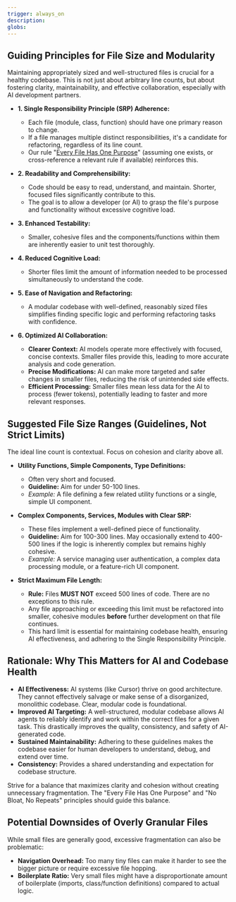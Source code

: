 ```yaml
---
trigger: always_on
description: 
globs: 
---
```

## Guiding Principles for File Size and Modularity

Maintaining appropriately sized and well-structured files is crucial for a healthy codebase. This is not just about arbitrary line counts, but about fostering clarity, maintainability, and effective collaboration, especially with AI development partners.

- **1. Single Responsibility Principle (SRP) Adherence:**
    - Each file (module, class, function) should have one primary reason to change.
    - If a file manages multiple distinct responsibilities, it's a candidate for refactoring, regardless of its line count.
    - Our rule "[Every File Has One Purpose](mdc:.cursor/rules/.structure/project-structure.mdc)" (assuming one exists, or cross-reference a relevant rule if available) reinforces this.

- **2. Readability and Comprehensibility:**
    - Code should be easy to read, understand, and maintain. Shorter, focused files significantly contribute to this.
    - The goal is to allow a developer (or AI) to grasp the file's purpose and functionality without excessive cognitive load.

- **3. Enhanced Testability:**
    - Smaller, cohesive files and the components/functions within them are inherently easier to unit test thoroughly.

- **4. Reduced Cognitive Load:**
    - Shorter files limit the amount of information needed to be processed simultaneously to understand the code.

- **5. Ease of Navigation and Refactoring:**
    - A modular codebase with well-defined, reasonably sized files simplifies finding specific logic and performing refactoring tasks with confidence.

- **6. Optimized AI Collaboration:**
    - **Clearer Context:** AI models operate more effectively with focused, concise contexts. Smaller files provide this, leading to more accurate analysis and code generation.
    - **Precise Modifications:** AI can make more targeted and safer changes in smaller files, reducing the risk of unintended side effects.
    - **Efficient Processing:** Smaller files mean less data for the AI to process (fewer tokens), potentially leading to faster and more relevant responses.

## Suggested File Size Ranges (Guidelines, Not Strict Limits)

The ideal line count is contextual. Focus on cohesion and clarity above all.

- **Utility Functions, Simple Components, Type Definitions:**
    - Often very short and focused.
    - **Guideline:** Aim for under 50-100 lines.
    - *Example:* A file defining a few related utility functions or a single, simple UI component.

- **Complex Components, Services, Modules with Clear SRP:**
    - These files implement a well-defined piece of functionality.
    - **Guideline:** Aim for 100-300 lines. May occasionally extend to 400-500 lines if the logic is inherently complex but remains highly cohesive.
    - *Example:* A service managing user authentication, a complex data processing module, or a feature-rich UI component.

- **Strict Maximum File Length:**
    - **Rule:** Files **MUST NOT** exceed 500 lines of code. There are no exceptions to this rule.
    - Any file approaching or exceeding this limit must be refactored into smaller, cohesive modules **before** further development on that file continues.
    - This hard limit is essential for maintaining codebase health, ensuring AI effectiveness, and adhering to the Single Responsibility Principle.

## Rationale: Why This Matters for AI and Codebase Health

-   **AI Effectiveness:** AI systems (like Cursor) thrive on good architecture. They cannot effectively salvage or make sense of a disorganized, monolithic codebase. Clear, modular code is foundational.
-   **Improved AI Targeting:** A well-structured, modular codebase allows AI agents to reliably identify and work within the correct files for a given task. This drastically improves the quality, consistency, and safety of AI-generated code.
-   **Sustained Maintainability:** Adhering to these guidelines makes the codebase easier for human developers to understand, debug, and extend over time.
-   **Consistency:** Provides a shared understanding and expectation for codebase structure.

Strive for a balance that maximizes clarity and cohesion without creating unnecessary fragmentation. The "Every File Has One Purpose" and "No Bloat, No Repeats" principles should guide this balance.

## Potential Downsides of Overly Granular Files

While small files are generally good, excessive fragmentation can also be problematic:
-   **Navigation Overhead:** Too many tiny files can make it harder to see the bigger picture or require excessive file hopping.
-   **Boilerplate Ratio:** Very small files might have a disproportionate amount of boilerplate (imports, class/function definitions) compared to actual logic.
